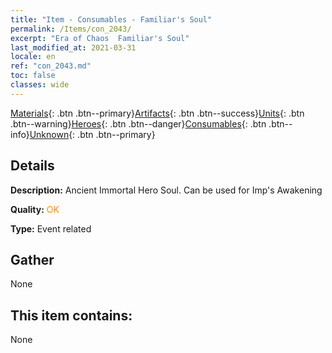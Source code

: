 ```yaml
---
title: "Item - Consumables - Familiar's Soul"
permalink: /Items/con_2043/
excerpt: "Era of Chaos  Familiar's Soul"
last_modified_at: 2021-03-31
locale: en
ref: "con_2043.md"
toc: false
classes: wide
---
```

 [Materials](/Items/){: .btn .btn--primary}[Artifacts](/Items/Artifacts/){: .btn .btn--success}[Units](/Items/Units/){: .btn .btn--warning}[Heroes](/Items/Heroes/){: .btn .btn--danger}[Consumables](/Items/Consumables/){: .btn .btn--info}[Unknown](/Items/Unknown/){: .btn .btn--primary}

## Details
 **Description:** Ancient Immortal Hero Soul. Can be used for Imp's Awakening

 **Quality:** <span style="color: #FF8C00">OK</span>

 **Type:** Event related

## Gather

  None

## This item contains:

  None

